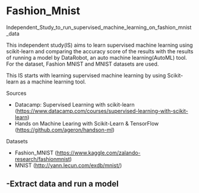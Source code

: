 # Fashion_Mnist
Independent_Study_to_run_supervised_machine_learning_on_fashion_mnist_data


This independent study(IS) aims to learn supervised machine learning using scikit-learn and comparing the accuracy score of the results with the results of running a model by DataRobot, an auto machine learning(AutoML) tool. For the dataset, Fashion MNIST and MNIST datasets are used. 

This IS starts with learning supervised machine learning by using Scikit-learn as a machine learning tool. 

Sources
- Datacamp: Supervised Learning with scikit-learn (https://www.datacamp.com/courses/supervised-learning-with-scikit-learn)
- Hands on Machine Learing with Scikit-Learn & TensorFlow (https://github.com/ageron/handson-ml)

Datasets
- Fashion_MNIST (https://www.kaggle.com/zalando-research/fashionmnist)
- MNIST (http://yann.lecun.com/exdb/mnist/)

-Extract data and run a model 
  - 
